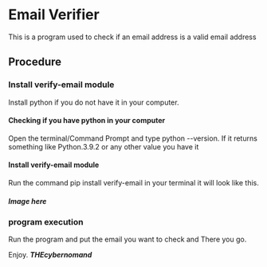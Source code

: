 # Email Verifier
This is a program used to check if an email address is a valid email address

## Procedure
### Install verify-email module
Install python if you do not have it in your computer.
#### Checking if you have python in your computer
Open the terminal/Command Prompt and type python --version.
If it returns something like Python.3.9.2 or any other value you have it
#### Install verify-email  module
Run the command pip install verify-email in your terminal it will look like this.
##### Image here


### program execution
Run the program  and put the email you want to check and There you go.

Enjoy.
***THEcybernomand***